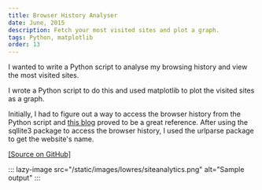 ```yaml
---
title: Browser History Analyser
date: June, 2015
description: Fetch your most visited sites and plot a graph.
tags: Python, matplotlib
order: 13
---
```


I wanted to write a Python script to analyse my browsing history and view the most visited sites.

I wrote a Python script to do this and used matplotlib to plot the visited sites as a graph.

Initially, I had to figure out a way to access the browser history from the Python script and [this blog](http://digital-forensics.sans.org/blog/2010/01/21/google-chrome-forensics/) proved to be a great reference. After using the sqllite3 package to access the browser history, I used the urlparse package to get the website's name.

[[Source on GitHub]](https://github.com/astronomersiva/SnoopMyself)

::: lazy-image src="/static/images/lowres/siteanalytics.png" alt="Sample output" :::
